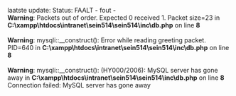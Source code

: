 laatste update: 
Status: FAALT - fout - 
<br />
<b>Warning</b>:  Packets out of order. Expected 0 received 1. Packet size=23 in <b>C:\xampp\htdocs\intranet\sein514\sein514\inc\db.php</b> on line <b>8</b><br />
<br />
<b>Warning</b>:  mysqli::__construct(): Error while reading greeting packet. PID=640 in <b>C:\xampp\htdocs\intranet\sein514\sein514\inc\db.php</b> on line <b>8</b><br />
<br />
<b>Warning</b>:  mysqli::__construct(): (HY000/2006): MySQL server has gone away in <b>C:\xampp\htdocs\intranet\sein514\sein514\inc\db.php</b> on line <b>8</b><br />
Connection failed: MySQL server has gone away